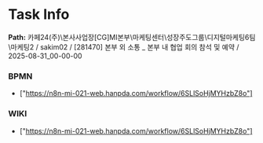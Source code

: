 # Task Info

**Path:** 카페24(주)\본사사업장\[CG]MI본부\마케팅센터\성장주도그룹\디지털마케팅6팀\마케팅2 / sakim02 / [281470] 본부 외 소통 _ 본부 내 협업 회의 참석 및 예약 / 2025-08-31_00-00-00

### BPMN
- ["https://n8n-mi-021-web.hanpda.com/workflow/6SLlSoHjMYHzbZ8o"]

### WIKI
- ["https://n8n-mi-021-web.hanpda.com/workflow/6SLlSoHjMYHzbZ8o"]

